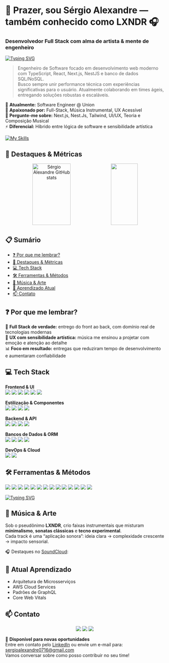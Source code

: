 # 👋 Prazer, sou Sérgio Alexandre — também conhecido como **LXNDR** 🎧  
### Desenvolvedor Full Stack com alma de artista & mente de engenheiro

[![Typing SVG](https://readme-typing-svg.demolab.com?font=Fira+Code&pause=1000&color=00F701&width=435&lines=Olá!+Eu+sou+o+Sérgio+%F0%9F%98%84;Software+Engineer+%F0%9F%9B%A0%EF%B8%8F;TypeScript%2C++JavaScript+e+Node.Js++%F0%9F%92%A1;NextJs%2C+React%2C+NextJs%2C+Tailwind+%E2%9A%99%EF%B8%8F;Buscando+novos+horizontes+%F0%9F%95%B6%EF%B8%8F;Café%2C+Código%2C+Linux+e+Harmonia+%F0%9F%8E%B5)](https://git.io/typing-svg)

> Engenheiro de Software focado em desenvolvimento web moderno com TypeScript, React, Next.js, NestJS e banco de dados SQL/NoSQL.  
> Busco sempre unir performance técnica com experiências significativas para o usuário. Atualmente colaborando em times ágeis, entregando soluções robustas e escaláveis.

🔭 **Atualmente:** Software Engineer @ Union  
🌱 **Apaixonado por:** Full-Stack, Música Instrumental, UX Acessível  
💬 **Pergunte-me sobre:** Next.js, Nest.Js, Tailwind, UI/UX, Teoria e Composição Musical  
⚡ **Diferencial:** Híbrido entre lógica de software e sensibilidade artística  



[![My Skills](https://skillicons.dev/icons?i=html,css,js,ts,react,nextjs,tailwind,nodejs,docker,postgres,prisma,mongodb,aws,git)](https://skillicons.dev)

## 🚀 Destaques & Métricas

<div align="center">  
  <img width="49%" height="195px" src="https://github-readme-stats.vercel.app/api?username=Serg-Ale&show_icons=true&count_private=true&hide_border=true&title_color=B253FF&icon_color=B253FF&text_color=c9d1d9&bg_color=0d1117" alt="Sérgio Alexandre GitHub stats" /> 
  <img width="41%" height="195px" src="https://github-readme-stats.vercel.app/api/top-langs/?username=Serg-Ale&layout=compact&hide_border=true&title_color=B253FF&text_color=c9d1d9&bg_color=0d1117" />
</div>


## 📋 Sumário

- [❓ Por que me lembrar?](#-por-que-me-lembrar)  
- [🚀 Destaques & Métricas](#-destaques--métricas)  
- [💻 Tech Stack](#-tech-stack)  
- [🛠️ Ferramentas & Métodos](#️-ferramentas--métodos)  
- [🎹 Música & Arte](#-música--arte)  
- [🌱 Aprendizado Atual](#-atual-aprendizado)  
- [📫 Contato](#-contato)  



## ❓ Por que me lembrar?

🔁 **Full Stack de verdade:** entrego do front ao back, com domínio real de tecnologias modernas  
🎨 **UX com sensibilidade artística:** música me ensinou a projetar com emoção e atenção ao detalhe  
📊 **Foco em resultado:** entregas que reduziram tempo de desenvolvimento e aumentaram confiabilidade  




## 💻 Tech Stack

<p>
  <strong>Frontend & UI</strong><br/>
  <img src="https://img.shields.io/badge/HTML5-%23E34F26.svg?logo=html5&logoColor=white" />
  <img src="https://img.shields.io/badge/CSS3-%231572B6.svg?logo=css3&logoColor=white" />
  <img src="https://img.shields.io/badge/JavaScript-%23323330.svg?logo=javascript&logoColor=%23F7DF1E" />
  <img src="https://img.shields.io/badge/TypeScript-%23007ACC.svg?logo=typescript&logoColor=white" />
  <img src="https://img.shields.io/badge/React-%2320232a.svg?logo=react&logoColor=%2361DAFB" />
  <img src="https://img.shields.io/badge/Next.js-black?logo=next.js&logoColor=white" />
</p>

<p>
  <strong>Estilização & Componentes</strong><br/>
  <img src="https://img.shields.io/badge/TailwindCSS-%2338B2AC.svg?logo=tailwind-css&logoColor=white" />
  <img src="https://img.shields.io/badge/Radix_UI-000000?logo=radix-ui&logoColor=white" />
  <img src="https://img.shields.io/badge/shadcn%2Fui-000000?logo=shadcn-ui&logoColor=white" />
  <img src="https://img.shields.io/badge/Class--Variance--Authority-000000?style=flat" />
</p>

<p>
  <strong>Backend & API</strong><br/>
  <img src="https://img.shields.io/badge/Node.js-6DA55F.svg?logo=node.js&logoColor=white" />
  <img src="https://img.shields.io/badge/Express.js-%23404d59.svg?logo=express&logoColor=%2361DAFB" />
  <img src="https://img.shields.io/badge/NestJS-%23E0234E.svg?logo=nestjs&logoColor=white" />
  <img src="https://img.shields.io/badge/tRPC-3778C2?logo=tRPC&logoColor=white" />
</p>

<p>
  <strong>Bancos de Dados & ORM</strong><br/>
  <img src="https://img.shields.io/badge/MySQL-%2300f.svg?logo=mysql&logoColor=white" />
  <img src="https://img.shields.io/badge/PostgreSQL-%23316192.svg?logo=postgresql&logoColor=white" />
  <img src="https://img.shields.io/badge/Prisma-3982CE.svg?logo=prisma&logoColor=white" />
  <img src="https://img.shields.io/badge/TypeORM-52B0E7.svg?logo=typeorm&logoColor=white" />
</p>

<p>
  <strong>DevOps & Cloud</strong><br/>
  <img src="https://img.shields.io/badge/Docker-%230db7ed.svg?logo=docker&logoColor=white" />
  <img src="https://img.shields.io/badge/AWS-%23FF9900.svg?logo=amazon-aws&logoColor=white" />
</p>


## 🛠️ Ferramentas & Métodos

<p>
  <img src="https://img.shields.io/badge/pnpm-%2300A0E3?logo=pnpm&logoColor=white" />
  <img src="https://img.shields.io/badge/ESLint-4B3263?logo=eslint&logoColor=white" />
  <img src="https://img.shields.io/badge/Prettier-F7B93E?logo=prettier&logoColor=black" />
  <img src="https://img.shields.io/badge/React%20Query-FF4154?logo=react-query&logoColor=white" />
  <img src="https://img.shields.io/badge/React%20Hook%20Form-EC5990?logo=react-hook-form&logoColor=white" />
  <img src="https://img.shields.io/badge/Zod-000000?logo=zod&logoColor=white" />
  <img src="https://img.shields.io/badge/Playwright-000000?logo=playwright&logoColor=white" />
  <img src="https://img.shields.io/badge/dotenv-%23000?logo=dotenv&logoColor=white" />
  <img src="https://img.shields.io/badge/date-fns-%23F84B4B?logo=date-fns&logoColor=white" />
  <img src="https://img.shields.io/badge/clsx-000000?logo=clsx&logoColor=white" />
  <img src="https://img.shields.io/badge/Linux-FCC624?logo=linux&logoColor=black" />
  <img src="https://img.shields.io/badge/Vim-%2311AB00.svg?logo=vim&logoColor=white" />
  <img src="https://img.shields.io/badge/NeoVim-%2357A143.svg?style=for-the-badge&logo=neovim&logoColor=white" />
  <img src="https://img.shields.io/badge/VS%20Code-0078d7?logo=visual-studio-code&logoColor=white" />
</p>



[![Typing SVG](https://readme-typing-svg.demolab.com?font=Fira+Code&pause=1000&color=00F701&width=435&lines=Ol%C3%A1!+Eu+sou+o+S%C3%A9rgio+%F0%9F%98%84;Software+Engineer+%F0%9F%9B%A0%EF%B8%8F;TypeScript%2C++JavaScript+e+Node.Js++%F0%9F%92%A1;NextJs%2C+React%2C+NextJs%2C+Tailwind+%E2%9A%99%EF%B8%8F;Buscando+novos+horizontes+%F0%9F%95%B6%EF%B8%8F;Caf%C3%A9%2C+C%C3%B3digo%2C+Linux+e+Harmonia+%F0%9F%8E%B5)](https://git.io/typing-svg)

## 🎹 Música & Arte

Sob o pseudônimo **LXNDR**, crio faixas instrumentais que misturam **minimalismo**, **sonatas clássicas** e **tecno experimental**.  
Cada track é uma “aplicação sonora”: ideia clara → complexidade crescente → impacto sensorial.

🎧 Destaques no [SoundCloud](https://soundcloud.com/lxndr_serg):  



## 🌱 Atual Aprendizado

- Arquitetura de Microsserviços  
- AWS Cloud Services  
- Padrões de GraphQL  
- Core Web Vitals  


## 📫 Contato

<p align="center">
  <a href="mailto:sergioalexandre0716@gmail.com"><img src="https://img.shields.io/badge/Email-D14836?logo=gmail&logoColor=white" /></a>
  <a href="https://linkedin.com/in/serg-alexandre"><img src="https://img.shields.io/badge/LinkedIn-0077B5?logo=linkedin&logoColor=white" /></a>
  <a href="https://soundcloud.com/lxndr_serg"><img src="https://img.shields.io/badge/SoundCloud-FF5500?logo=soundcloud&logoColor=white" /></a>
</p>



💼 **Disponível para novas oportunidades**  
Entre em contato pelo [LinkedIn](https://linkedin.com/in/serg-alexandre) ou envie um e-mail para: sergioalexandre0716@gmail.com  
Vamos conversar sobre como posso contribuir no seu time!
